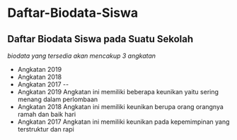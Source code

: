 # Daftar-Biodata-Siswa
Daftar Biodata Siswa pada Suatu Sekolah
--
*biodata yang tersedia akan mencakup 3 angkatan*
- Angkatan 2019
- Angkatan 2018
- Angkatan 2017
--
- Angkatan 2019
Angkatan ini memiliki beberapa keunikan yaitu sering menang dalam perlombaan
- Angkatan 2018
Angkatan ini memiliki keunikan berupa orang orangnya ramah dan baik hari 
- Angkatan 2017
Angkatan ini memiliki keunikan pada kepemimpinan yang terstruktur dan rapi
